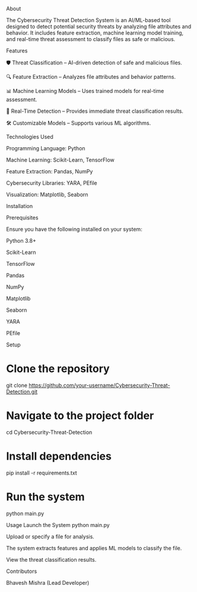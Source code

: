About

The Cybersecurity Threat Detection System is an AI/ML-based tool designed to detect potential security threats by analyzing file attributes and behavior. It includes feature extraction, machine learning model training, and real-time threat assessment to classify files as safe or malicious.

Features

🛡 Threat Classification – AI-driven detection of safe and malicious files.

🔍 Feature Extraction – Analyzes file attributes and behavior patterns.

📊 Machine Learning Models – Uses trained models for real-time assessment.

🚀 Real-Time Detection – Provides immediate threat classification results.

🛠 Customizable Models – Supports various ML algorithms.

Technologies Used

Programming Language: Python

Machine Learning: Scikit-Learn, TensorFlow

Feature Extraction: Pandas, NumPy

Cybersecurity Libraries: YARA, PEfile

Visualization: Matplotlib, Seaborn

Installation

Prerequisites

Ensure you have the following installed on your system:

Python 3.8+

Scikit-Learn

TensorFlow

Pandas

NumPy

Matplotlib

Seaborn

YARA

PEfile

Setup

# Clone the repository
git clone https://github.com/your-username/Cybersecurity-Threat-Detection.git

# Navigate to the project folder
cd Cybersecurity-Threat-Detection

# Install dependencies
pip install -r requirements.txt

# Run the system
python main.py

Usage
Launch the System
python main.py

Upload or specify a file for analysis.

The system extracts features and applies ML models to classify the file.

View the threat classification results.

Contributors

Bhavesh Mishra (Lead Developer)
